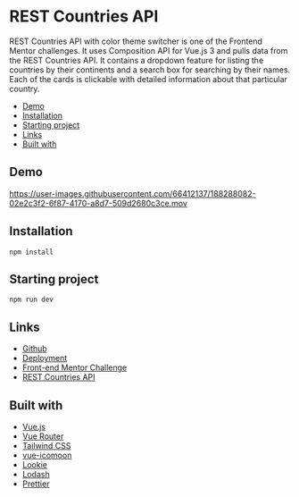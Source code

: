 # REST Countries API

REST Countries API with color theme switcher is one of the Frontend Mentor challenges. It uses Composition API for Vue.js 3 and pulls data from the REST Countries API. It contains a dropdown feature for listing the countries by their continents and a search box for searching by their names. Each of the cards is clickable with detailed information about that particular country.

-   [Demo](#demo)
-   [Installation](#installation)
-   [Starting project](#starting-project)
-   [Links](#links)
-   [Built with](#built-with)

## Demo

https://user-images.githubusercontent.com/66412137/188288082-02e2c3f2-6f87-4170-a8d7-509d2680c3ce.mov


## Installation

```
npm install
```

## Starting project

```
npm run dev
```

## Links

-   [Github](https://github.com/gizemnkorkmaz/fem-rest-countries)
-   [Deployment](https://fem-rest-countries-nu.vercel.app/)
-   [Front-end Mentor Challenge](https://www.frontendmentor.io/challenges/rest-countries-api-with-color-theme-switcher-5cacc469fec04111f7b848ca)
-   [REST Countries API](https://restcountries.com/)

## Built with

-   [Vue.js](https://vuejs.org/)
-   [Vue Router](https://router.vuejs.org/)
-   [Tailwind CSS](https://tailwindcss.com/)
-   [vue-icomoon](https://github.com/aykutkardas/vue-icomoon)
-   [Lookie](https://github.com/aykutkardas/lookie)
-   [Lodash](https://lodash.com/)
-   [Prettier](https://prettier.io/)
